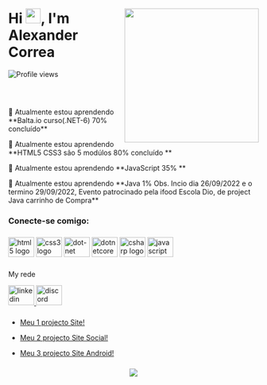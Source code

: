 <div>
<img align="right" height="270vhem" src="https://raw.githubusercontent.com/gist/Alexandersdr/e838e69628212054a63752e21039e108/raw/64afa849fd0a5451f92831904df16b84219d16f3/githubcrard.svg"/>
<h1 align="left">Hi <img src="https://raw.githubusercontent.com/kaueMarques/kaueMarques/master/hi.gif" height="30px">, I'm Alexander Correa</h1>
<p align="left"> <img src="https://komarev.com/ghpvc/?username=Alexandersdr&color=yellow" alt="Profile views" /> </p>

<p align="left"> <img src=" https://komarev.com/ghpvc/?username=Alexandersdr&label=Profile%20views&color=0e75b6&style=flat" width 15px alt="" /> </p>

<p align="left" height= "25px">
<a href="https://github.com/ryo-ma/github-profile-trophy"> <br>
<img src="https://github-profile-trophy.vercel.app/?username=Alexandersdr" alt="" /></a > </p>

 <p align="left">🌱 Atualmente estou aprendendo **Balta.io curso(.NET-6) 70% concluído**</p>
 <p align="left">🌱 Atualmente estou aprendendo **HTML5 CSS3 são 5 modúlos 80% concluído **</p>
  <p align="left">🌱 Atualmente estou aprendendo **JavaScript 35% **</p>
  <p align="left">🌱 Atualmente estou aprendendo 
  **Java 1% Obs. Incio dia 26/09/2022 e o termino 29/09/2022, Evento patrocinado pela ifood Escola Dio, de project Java carrinho de Compra**</p>

<h3 align="left">Conecte-se comigo:</h3>
</div>


###

<div align="left">
  <img src="https://cdn.jsdelivr.net/gh/devicons/devicon/icons/html5/html5-plain.svg" height="40" width="52" alt="html5 logo"  />
  <img src="https://cdn.jsdelivr.net/gh/devicons/devicon/icons/css3/css3-plain.svg" height="40" width="52" alt="css3 logo"  />
  <img src="https://cdn.jsdelivr.net/gh/devicons/devicon/icons/dot-net/dot-net-plain-wordmark.svg" height="40" width="52" alt="dot-net logo"  />
  <img src="https://cdn.jsdelivr.net/gh/devicons/devicon/icons/dotnetcore/dotnetcore-original.svg" height="40" width="52" alt="dotnetcore logo"  />
  <img src="https://cdn.jsdelivr.net/gh/devicons/devicon/icons/csharp/csharp-original.svg" height="40" width="52" alt="csharp logo"  />
  <img src="https://cdn.jsdelivr.net/gh/devicons/devicon/icons/javascript/javascript-plain.svg" height="40" width="52" alt="javascript logo"  />
</div>


###
<p>My rede </p>
<div align="left">
  <a href="https://www.linkedin.com/in/alexander-correa-95a684240/" target="_blank">
    <img src="https://raw.githubusercontent.com/maurodesouza/profile-readme-generator/master/src/assets/icons/social/linkedin/default.svg" width="52" height="40" alt="linkedin logo"  />
  </a>
  <a href="https://discord.com/" target="_blank">
    <img src="https://raw.githubusercontent.com/maurodesouza/profile-readme-generator/master/src/assets/icons/social/discord/default.svg" width="52" height="40" alt="discord logo"  />
  </a>
</div>

###

<ul>
 <li>
<a href="https://alexandersdr.github.io/projeto-cordel/" target="_blank">Meu 1 projecto Site!</a> 
 </li>
</ul>

<ul>
 <li>
<a href="https://alexandersdr.github.io/projeto-social/" target="_blank">Meu 2 projecto Site Social!</a> 
 </li>
</ul>

<ul>
 <li>
<a href="https://alexandersdr.github.io/projeto-android/" target="_blank">Meu 3 projecto Site Android!</a> 
 </li>
</ul>

###

<div align="center">
  <img src="https://profile-counter.glitch.me/Alexandersdr/count.svg?"  />
</div>

